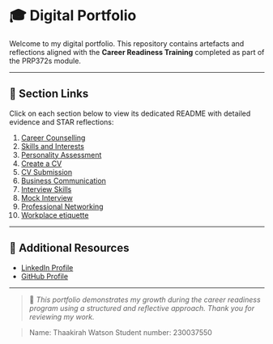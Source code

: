 # 🎓 Digital Portfolio

Welcome to my digital portfolio. This repository contains artefacts and reflections aligned with the **Career Readiness Training** completed as part of the PRP372s module.

---

## 📂 Section Links

Click on each section below to view its dedicated README with detailed evidence and STAR reflections:

1. [Career Counselling](./career-counselling.md)
2. [Skills and Interests](./skills-and-interests.md)
3. [Personality Assessment](./personality-assessment.md)
4. [Create a CV](./create-cv.md)
5. [CV Submission](./cv-submission.md)
6. [Business Communication](./cv-submission.md)
7. [Interview Skills](./cv-submission.md)
8. [Mock Interview](./cv-submission.md)
9. [Professional Networking](./cv-submission.md)
10. [Workplace etiquette](./cv-submission.md)

---

## 🔗 Additional Resources

- [LinkedIn Profile](www.linkedin.com/in/thaakirah-watson-b85989216)
- [GitHub Profile](https://github.com/ThaakirahWatson)

---

> 📝 *This portfolio demonstrates my growth during the career readiness program using a structured and reflective approach. Thank you for reviewing my work.*

> Name: Thaakirah Watson
> Student number: 230037550
